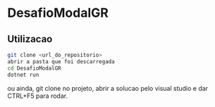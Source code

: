 # DesafioModalGR

## Utilizacao
```bash
git clone <url_do_repositorio>
abrir a pasta que foi descarregada
cd DesafioModalGR
dotnet run
```
ou ainda, git clone no projeto, abrir a solucao pelo visual studio e dar CTRL+F5 para rodar.
